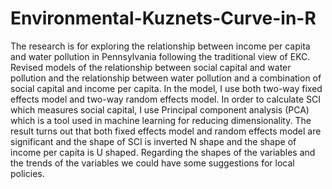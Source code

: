 # Environmental-Kuznets-Curve-in-R

The research is for exploring the relationship between income per capita and water pollution in Pennsylvania following the traditional view of EKC. Revised models of the relationship between social capital and water pollution and the relationship between water pollution and a combination of social capital and income per capita. In the model, I use both two-way fixed effects model and two-way random effects model. In order to calculate SCI which measures social capital, I use Principal component analysis (PCA) which is a tool used in machine learning for reducing dimensionality. The result turns out that both fixed effects model and random effects model are significant and the shape of SCI is inverted N shape and the shape of income per capita is U shaped. Regarding the shapes of the variables and the trends of the variables we could have some suggestions for local policies.
